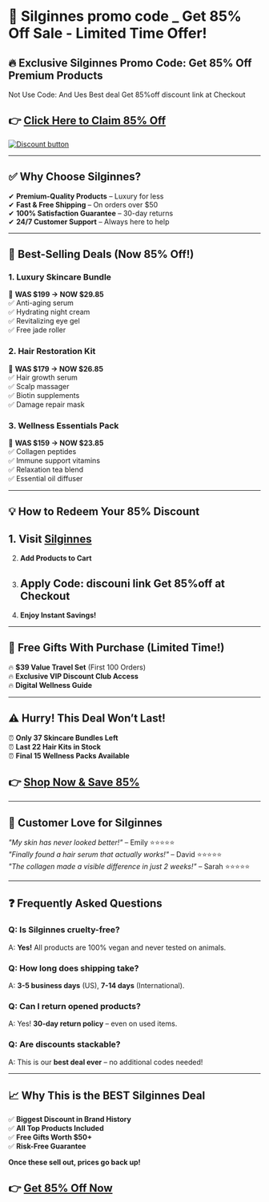 
# 💖 Silginnes promo code _ Get 85% Off Sale - Limited Time Offer!

## **🔥 Exclusive Silginnes Promo Code: Get 85% Off Premium Products**  
Not Use Code: And Ues Best deal Get 85%off discount link  at Checkout  

## 👉 **[Click Here to Claim 85% Off](https://silginnes.sjv.io/EEx1VK)**  

[![Discount button](https://github.com/user-attachments/assets/8758db6b-c808-492b-bc79-0d0d55d9c2a4)](https://silginnes.sjv.io/EEx1VK)

---

## **✅ Why Choose Silginnes?**  
✔ **Premium-Quality Products** – Luxury for less  
✔ **Fast & Free Shipping** – On orders over $50  
✔ **100% Satisfaction Guarantee** – 30-day returns  
✔ **24/7 Customer Support** – Always here to help  

---

## **📌 Best-Selling Deals (Now 85% Off!)**  

### **1. Luxury Skincare Bundle**  
📌 **WAS $199 → NOW $29.85**  
✅ Anti-aging serum  
✅ Hydrating night cream  
✅ Revitalizing eye gel  
✅ Free jade roller  

### **2. Hair Restoration Kit**  
📌 **WAS $179 → NOW $26.85**  
✅ Hair growth serum  
✅ Scalp massager  
✅ Biotin supplements  
✅ Damage repair mask  

### **3. Wellness Essentials Pack**  
📌 **WAS $159 → NOW $23.85**  
✅ Collagen peptides  
✅ Immune support vitamins  
✅ Relaxation tea blend  
✅ Essential oil diffuser  

---

## **💡 How to Redeem Your 85% Discount**  
## 1. **Visit [Silginnes](https://silginnes.sjv.io/EEx1VK)**  
2. **Add Products to Cart**  
3. ## Apply Code: discouni link Get 85%off at Checkout  
4. **Enjoy Instant Savings!**  

---

## **🎁 Free Gifts With Purchase (Limited Time!)**  
🔥 **$39 Value Travel Set** (First 100 Orders)  
🔥 **Exclusive VIP Discount Club Access**  
🔥 **Digital Wellness Guide**  

---

## **⚠️ Hurry! This Deal Won’t Last!**  
⏰ **Only 37 Skincare Bundles Left**  
⏰ **Last 22 Hair Kits in Stock**  
⏰ **Final 15 Wellness Packs Available**  

## 👉 **[Shop Now & Save 85%](https://silginnes.sjv.io/EEx1VK)**  

---

## **🌟 Customer Love for Silginnes**  
*"My skin has never looked better!"* – Emily ⭐⭐⭐⭐⭐  
*"Finally found a hair serum that actually works!"* – David ⭐⭐⭐⭐⭐  
*"The collagen made a visible difference in just 2 weeks!"* – Sarah ⭐⭐⭐⭐⭐  

---

## **❓ Frequently Asked Questions**  

### **Q: Is Silginnes cruelty-free?**  
A: **Yes!** All products are 100% vegan and never tested on animals.  

### **Q: How long does shipping take?**  
A: **3-5 business days** (US), **7-14 days** (International).  

### **Q: Can I return opened products?**  
A: Yes! **30-day return policy** – even on used items.  

### **Q: Are discounts stackable?**  
A: This is our **best deal ever** – no additional codes needed!  

---

## **📈 Why This is the BEST Silginnes Deal**  
✅ **Biggest Discount in Brand History**  
✅ **All Top Products Included**  
✅ **Free Gifts Worth $50+**  
✅ **Risk-Free Guarantee**  

**Once these sell out, prices go back up!**  

## 👉 **[Get 85% Off Now](https://silginnes.sjv.io/EEx1VK)**  

